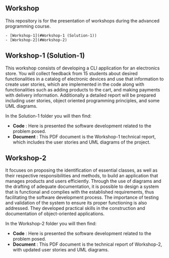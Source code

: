 ## Workshop

This repository is for the presentation of workshops during the advanced programming course.

    - [Workshop-1](#Workshop-1 (Solution-1))
    - [Workshop-2](#Workshop-2)
 
## Workshop-1 (Solution-1)

This workshop consists of developing a CLI application for an electronics store. You will collect feedback from 15 students about desired functionalities in a catalog of electronic devices and use that information to create user stories, which are implemented in the code along with functionalities such as adding products to the cart, and making payments with delivery information. Additionally a detailed report will be prepared including user stories, object oriented programming principles, and some UML diagrams.

In the Solution-1 folder you will then find:

- __Code__ : Here is presented the software development related to the problem posed.
- __Document__ : This PDF document is the Workshop-1 technical report, which includes the user stories and UML diagrams of the project.


## Workshop-2
It focuses on proposing the identification of essential classes, as well as their respective responsibilities and methods, to build an application that manages products and users efficiently. Through the use of diagrams and the drafting of adequate documentation, it is possible to design a system that is functional and complies with the established requirements, thus facilitating the software development process. The importance of testing and validation of the system to ensure its proper functioning is also addressed. They developed practical skills in the construction and documentation of object-oriented applications.

In the Workshop-2 folder you will then find:

- __Code__ : Here is presented the software development related to the problem posed.
- __Document__ : This PDF document is the technical report of Workshop-2, with updated user stories and UML diagrams.

